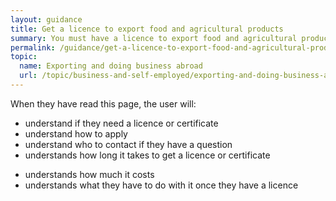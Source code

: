 ```yaml
---
layout: guidance
title: Get a licence to export food and agricultural products
summary: You must have a licence to export food and agricultural products.
permalink: /guidance/get-a-licence-to-export-food-and-agricultural-products.html
topic:
  name: Exporting and doing business abroad
  url: /topic/business-and-self-employed/exporting-and-doing-business-abroad.html
---
```


When they have read this page, the user will:

- understand if they need a licence or certificate
- understand how to apply
- understand who to contact if they have a question
- understands how long it takes to get a licence or certificate
* understands how much it costs
* understands what they have to do with it once they have a licence

